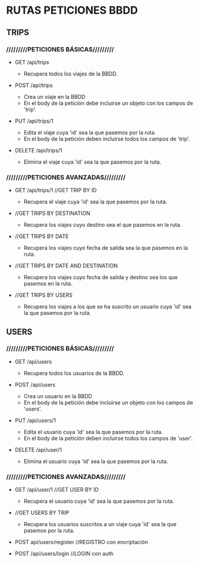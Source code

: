 

# RUTAS PETICIONES BBDD

## TRIPS

### /////////PETICIONES BÁSICAS/////////

- GET /api/trips
  - Recupera todos los viajes de la BBDD.

- POST /api/trips
  - Crea un viaje en la BBDD
  - En el body de la petición debe incluirse un objeto con los campos de 'trip'.

- PUT /api/trips/1
  - Edita el viaje cuya 'id' sea la que pasemos por la ruta.
  - En el body de la petición deben incluirse todos los campos de 'trip'.

- DELETE /api/trips/1
  - Elimina el viaje cuya 'id' sea la que pasemos por la ruta.  

### /////////PETICIONES AVANZADAS/////////

- GET /api/trips/1 //GET TRIP BY ID
  - Recupera el viaje cuya 'id' sea la que pasemos por la ruta.

- //GET TRIPS BY DESTINATION
  - Recupera los viajes cuyo destino sea el que pasemos en la ruta.

- //GET TRIPS BY DATE
  - Recupera los viajes cuyo fecha de salida sea la que pasemos en la ruta.

- //GET TRIPS BY DATE AND DESTINATION
  - Recupera los viajes cuyo fecha de salida y destino sea los que pasemos en la ruta.

- //GET TRIPS BY USERS
  - Recupera los viajes a los que se ha suscrito un usuario cuya 'id' sea la que pasemos por la ruta.
  

## USERS

### /////////PETICIONES BÁSICAS/////////

- GET /api/users
  - Recupera todos los usuarios de la BBDD.

- POST /api/users
  - Crea un usuario en la BBDD
  - En el body de la petición debe incluirse un objeto con los campos de 'users'.

- PUT /api/users/1
  - Edita el usuario cuya 'id' sea la que pasemos por la ruta.
  - En el body de la petición deben incluirse todos los campos de 'user'.

- DELETE /api/user/1
  - Elimina el usuario cuya 'id' sea la que pasemos por la ruta.  

### /////////PETICIONES AVANZADAS/////////

- GET /api/user/1 //GET USER BY ID
  - Recupera el usuario cuya 'id' sea la que pasemos por la ruta.

- //GET USERS BY TRIP
  - Recupera los usuarios suscritos a un viaje cuya 'id' sea la que pasemos por la ruta.

- POST api/users/register //REGISTRO con encriptación
- POST /api/users/login //LOGIN con auth



